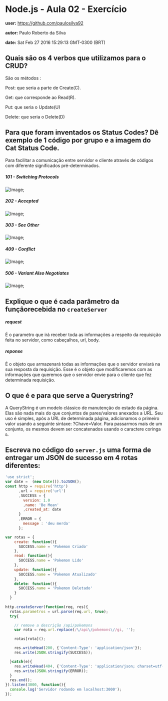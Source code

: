 # Node.js - Aula 02 - Exercício

**user:** https://github.com/paulosilva92

**autor:** Paulo Roberto da Silva

**date:** Sat Feb 27 2016 15:29:13 GMT-0300 (BRT)

## Quais são os 4 verbos que utilizamos para o CRUD?

São os métodos : 

Post: que seria a parte de Create(C).

Get: que corresponde ao Read(R).

Put: que seria o Update(U)

Delete: que seria o Delete(D)

## Para que foram inventados os Status Codes? Dê exemplo de 1 código por grupo e a imagem do Cat Status Code.

Para facilitar a comunicação entre servidor e cliente através de códigos com diferente significados pré-determinados.

##### 101 - Switching Protocols

![Image](https://http.cat/101);

##### 202 - Accepted

![Image](https://http.cat/202);

##### 303 - See Other

![Image](https://http.cat/303);

##### 409 - Conflict

![Image](https://http.cat/409);

##### 506 - Variant Also Negotiates

![Image](https://http.cat/506);

## Explique o que é cada parâmetro da funçãorecebida no `createServer`

##### request 

É o parametro que irá receber toda as informações a respeito da requisição feita no servidor, como cabeçalhos, url, body.

##### reponse

É o objeto que armazenará todas as informações que o servidor enviará na sua resposta da requisição. Esse é o objeto que modificaremos com as informações que queremos que o servidor envie para o cliente que fez determinada requisição.

## O que é e para que serve a Querystring?

A QueryString é um modelo clássico de manutenção do estado da página. Elas são nada mais do que conjuntos de pares/valores anexados a URL. Seu uso é simples, após a URL de determinada página, adicionamos o primeiro valor usando a seguinte sintaxe: ?Chave=Valor. Para passarmos mais de um conjunto, os mesmos devem ser concatenados usando o caractere coringa `&`.

## Escreva no código do `server.js` uma forma de entregar um JSON de sucesso em 4 rotas diferentes:

```js
'use strict';
var date =  (new Date()).toJSON();
const http = require('http')
      ,url = require('url')
      ,SUCCESS = {
        version: 1.0
        ,name: 'Be Mean'
        ,created_at: date
      }
      ,ERROR = {
        message : 'deu merda'
      };

var rotas = {
    create: function(){
      SUCCESS.name = 'Pokemon Criado'
    },
    read: function(){
      SUCCESS.name = 'Pokemon Lido'
    },
    update: function(){
      SUCCESS.name = 'Pokemon Atualizado'
    },
    delete: function(){
      SUCCESS.name = 'Pokemon Deletado'
    }
  }
      
http.createServer(function(req, res){
  rotas.parametros = url.parse(req.url, true);
  try{

    // remove a descrição /api/pokemons
    var rota = req.url.replace(/\/api\/pokemons\//gi, '');

    rotas[rota]();

    res.writeHead(200, {'Content-Type': 'application/json'});
    res.write(JSON.stringify(SUCCESS));

  }catch(e){
    res.writeHead(404, {'Content-Type': 'application/json; charset=utf-8'});
    res.write(JSON.stringify(ERROR));
  }
  res.end();
}).listen(3000, function(){
  console.log('Servidor rodando em localhost:3000');
});
```

